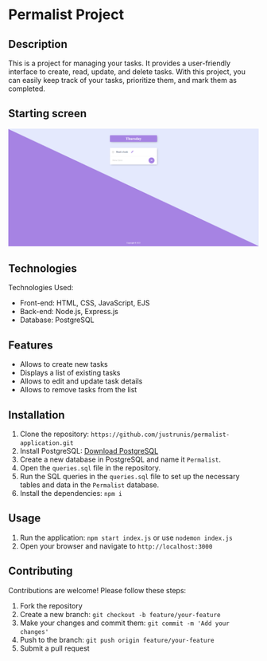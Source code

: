 # Permalist Project

## Description
This is a project for managing your tasks. It provides a user-friendly interface to create, read, update, and delete tasks. With this project, you can easily keep track of your tasks, prioritize them, and mark them as completed. 

## Starting screen
![Alt text](public/assets/icons/image.png)

## Technologies
Technologies Used:
- Front-end: HTML, CSS, JavaScript, EJS
- Back-end: Node.js, Express.js
- Database: PostgreSQL

## Features
- Allows to create new tasks
- Displays a list of existing tasks
- Allows to edit and update task details
- Allows to remove tasks from the list

## Installation
1. Clone the repository: `https://github.com/justrunis/permalist-application.git`
1. Install PostgreSQL: [Download PostgreSQL](https://www.postgresql.org/download/)
2. Create a new database in PostgreSQL and name it `Permalist`.
3. Open the `queries.sql` file in the repository.
4. Run the SQL queries in the `queries.sql` file to set up the necessary tables and data in the `Permalist` database.
2. Install the dependencies: `npm i`

## Usage
1. Run the application: `npm start index.js` or use `nodemon index.js`
2. Open your browser and navigate to `http://localhost:3000`

## Contributing
Contributions are welcome! Please follow these steps:
1. Fork the repository
2. Create a new branch: `git checkout -b feature/your-feature`
3. Make your changes and commit them: `git commit -m 'Add your changes'`
4. Push to the branch: `git push origin feature/your-feature`
5. Submit a pull request
